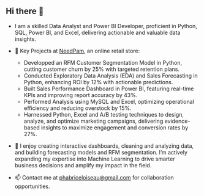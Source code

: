 ## Hi there 👋

-  I am a skilled Data Analyst and Power BI Developer, proficient in Python, SQL, Power BI, and Excel, delivering actionable and valuable data insights.


-  🔭 Key Projects at [NeedPam](https://www.needpam.com/), an online retail store:
    - Developped an RFM Customer Segmentation Model in Python, cutting customer churn by 25% with targeted retention plans. 
    - Conducted Exploratory Data Analysis (EDA) and Sales Forecasting in Python, enhancing ROI by 12% with actionable predictions.
    - Built Sales Performance Dashboard in Power BI, featuring real-time KPIs and improving report accuracy by 43%.
    - Performed Analysis using MySQL and Excel, optimizing operational efficiency and reducing overstock by 15%. 
    - Harnessed Python, Excel and A/B testing techniques to design, analyze, and optimize marketing campaigns, delivering evidence-based insights to maximize engagement and conversion rates by 27%.


- 💬  I enjoy creating interactive dashboards, cleaning and analyzing data, and building forecasting models and RFM segmentation. I’m actively expanding my expertise into Machine Learning to drive smarter business decisions and amplify my impact in the field.


- 📫 Contact me at phabriceloiseau@gmail.com for collaboration opportunities.




    





 



 


 


      

<!--
**AlwaysEconomist/AlwaysEconomist** is a ✨ _special_ ✨ repository because its `README.md` (this file) appears on your GitHub profile.

Here are some ideas to get you started:

- 🔭 I’m currently working on ...
- 🌱 I’m currently learning ...
- 👯 I’m looking to collaborate on ...
- 🤔 I’m looking for help with ...
- 💬 Ask me about ...
- 📫 How to reach me: ...
- 😄 Pronouns: ...
- ⚡ Fun fact: ...
-->

